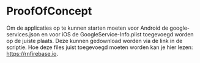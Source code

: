 # ProofOfConcept

Om de applicaties op te kunnen starten moeten voor Android de google-services.json en voor iOS de GoogleService-Info.plist toegevoegd worden op de juiste plaats.
Deze kunnen gedownload worden via de link in de scriptie. Hoe deze files juist toegevoegd moeten worden kan je hier lezen: https://rnfirebase.io.
